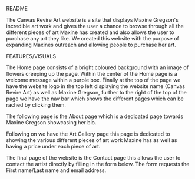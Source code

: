 README

The Canvas Revire Art website is a site that displays Maxine Gregson's incredible art work and gives the user a chance to browse through all the different pieces of art Maxine has created and also allows the user to purchase any art they like. We created this website with the purpose of expanding Maxines outreach and allowing people to purchase her art.


FEATURES/VISUALS

The Home page consists of a bright coloured background with an image of flowers creeping up the page. Within the center of the Home page is a welcome message within a purple box. Finally at the top of the page we have the website logo in the top left displaying the website name (Canvas Revire Art) as well as Maxine Gregson, further to the right of the top of the page we have the nav bar which shows the different pages which can be rached by clicking them.


The following page is the About page which is a dedicated page towards Maxine Gregson showcasing her bio.


Following on we have the Art Gallery page this page is dedicated to showing the various different pieces of art work Maxine has as well as having a price under each piece of art.

The final page of the website is the Contact page this allows the user to contact the artist directly by filling in the form below. The form requests the First name/Last name and email address.








